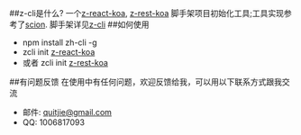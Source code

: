 ##z-cli是什么?
一个[z-react-koa](https://github.com/zhonggithub/z-react-koa.git), [z-rest-koa](https://github.com/zhonggithub/z-rest-koa.git) 脚手架项目初始化工具;工具实现参考了[scion](https://github.com/jrainlau/scion).
脚手架详见[z-cli](https://github.com/zhonggithub/z-cli)
##如何使用

* npm install zh-cli -g
* zcli init [z-react-koa](https://github.com/zhonggithub/z-react-koa.git)
* 或者 zcli init [z-rest-koa](https://github.com/zhonggithub/z-rest-koa.git)

##有问题反馈
在使用中有任何问题，欢迎反馈给我，可以用以下联系方式跟我交流

* 邮件: quitjie@gmail.com
* QQ: 1006817093